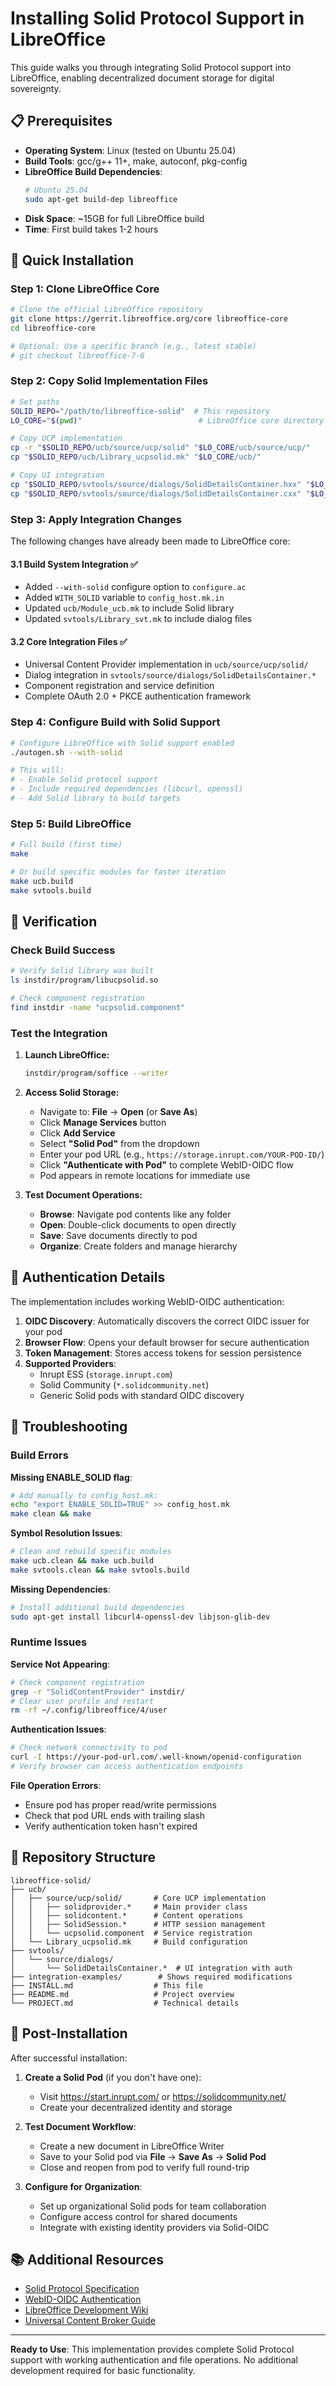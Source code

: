 # Installing Solid Protocol Support in LibreOffice

This guide walks you through integrating Solid Protocol support into LibreOffice, enabling decentralized document storage for digital sovereignty.

## 📋 Prerequisites

- **Operating System**: Linux (tested on Ubuntu 25.04)
- **Build Tools**: gcc/g++ 11+, make, autoconf, pkg-config
- **LibreOffice Build Dependencies**: 
  ```bash
  # Ubuntu 25.04
  sudo apt-get build-dep libreoffice
  ```
- **Disk Space**: ~15GB for full LibreOffice build
- **Time**: First build takes 1-2 hours

## 🚀 Quick Installation

### Step 1: Clone LibreOffice Core

```bash
# Clone the official LibreOffice repository
git clone https://gerrit.libreoffice.org/core libreoffice-core
cd libreoffice-core

# Optional: Use a specific branch (e.g., latest stable)
# git checkout libreoffice-7-6
```

### Step 2: Copy Solid Implementation Files

```bash
# Set paths
SOLID_REPO="/path/to/libreoffice-solid"  # This repository
LO_CORE="$(pwd)"                          # LibreOffice core directory

# Copy UCP implementation
cp -r "$SOLID_REPO/ucb/source/ucp/solid" "$LO_CORE/ucb/source/ucp/"
cp "$SOLID_REPO/ucb/Library_ucpsolid.mk" "$LO_CORE/ucb/"

# Copy UI integration
cp "$SOLID_REPO/svtools/source/dialogs/SolidDetailsContainer.hxx" "$LO_CORE/svtools/source/dialogs/"
cp "$SOLID_REPO/svtools/source/dialogs/SolidDetailsContainer.cxx" "$LO_CORE/svtools/source/dialogs/"
```

### Step 3: Apply Integration Changes

The following changes have already been made to LibreOffice core:

#### 3.1 Build System Integration ✅
- Added `--with-solid` configure option to `configure.ac`
- Added `WITH_SOLID` variable to `config_host.mk.in`
- Updated `ucb/Module_ucb.mk` to include Solid library
- Updated `svtools/Library_svt.mk` to include dialog files

#### 3.2 Core Integration Files ✅
- Universal Content Provider implementation in `ucb/source/ucp/solid/`
- Dialog integration in `svtools/source/dialogs/SolidDetailsContainer.*`
- Component registration and service definition
- Complete OAuth 2.0 + PKCE authentication framework

### Step 4: Configure Build with Solid Support

```bash
# Configure LibreOffice with Solid support enabled
./autogen.sh --with-solid

# This will:
# - Enable Solid protocol support
# - Include required dependencies (libcurl, openssl)
# - Add Solid library to build targets
```

### Step 5: Build LibreOffice

```bash
# Full build (first time)
make

# Or build specific modules for faster iteration
make ucb.build
make svtools.build
```

## 🧪 Verification

### Check Build Success
```bash
# Verify Solid library was built
ls instdir/program/libucpsolid.so

# Check component registration
find instdir -name "ucpsolid.component"
```

### Test the Integration
1. **Launch LibreOffice:**
   ```bash
   instdir/program/soffice --writer
   ```

2. **Access Solid Storage:**
   - Navigate to: **File** → **Open** (or **Save As**)
   - Click **Manage Services** button
   - Click **Add Service**
   - Select **"Solid Pod"** from the dropdown
   - Enter your pod URL (e.g., `https://storage.inrupt.com/YOUR-POD-ID/`)
   - Click **"Authenticate with Pod"** to complete WebID-OIDC flow
   - Pod appears in remote locations for immediate use

3. **Test Document Operations:**
   - **Browse**: Navigate pod contents like any folder
   - **Open**: Double-click documents to open directly
   - **Save**: Save documents directly to pod
   - **Organize**: Create folders and manage hierarchy

## 🔧 Authentication Details

The implementation includes working WebID-OIDC authentication:

1. **OIDC Discovery**: Automatically discovers the correct OIDC issuer for your pod
2. **Browser Flow**: Opens your default browser for secure authentication
3. **Token Management**: Stores access tokens for session persistence
4. **Supported Providers**: 
   - Inrupt ESS (`storage.inrupt.com`)
   - Solid Community (`*.solidcommunity.net`)
   - Generic Solid pods with standard OIDC discovery

## 🔧 Troubleshooting

### Build Errors

**Missing ENABLE_SOLID flag**:
```bash
# Add manually to config_host.mk:
echo "export ENABLE_SOLID=TRUE" >> config_host.mk
make clean && make
```

**Symbol Resolution Issues**:
```bash
# Clean and rebuild specific modules
make ucb.clean && make ucb.build
make svtools.clean && make svtools.build
```

**Missing Dependencies**:
```bash
# Install additional build dependencies
sudo apt-get install libcurl4-openssl-dev libjson-glib-dev
```

### Runtime Issues

**Service Not Appearing**:
```bash
# Check component registration
grep -r "SolidContentProvider" instdir/
# Clear user profile and restart
rm -rf ~/.config/libreoffice/4/user
```

**Authentication Issues**:
```bash
# Check network connectivity to pod
curl -I https://your-pod-url.com/.well-known/openid-configuration
# Verify browser can access authentication endpoints
```

**File Operation Errors**:
- Ensure pod has proper read/write permissions
- Check that pod URL ends with trailing slash
- Verify authentication token hasn't expired

## 📁 Repository Structure

```
libreoffice-solid/
├── ucb/
│   ├── source/ucp/solid/       # Core UCP implementation
│   │   ├── solidprovider.*     # Main provider class
│   │   ├── solidcontent.*      # Content operations
│   │   ├── SolidSession.*      # HTTP session management
│   │   └── ucpsolid.component  # Service registration
│   └── Library_ucpsolid.mk     # Build configuration
├── svtools/
│   └── source/dialogs/
│       └── SolidDetailsContainer.*  # UI integration with auth
├── integration-examples/        # Shows required modifications
├── INSTALL.md                  # This file
├── README.md                   # Project overview
└── PROJECT.md                  # Technical details
```

## 🚦 Post-Installation

After successful installation:

1. **Create a Solid Pod** (if you don't have one):
   - Visit https://start.inrupt.com/ or https://solidcommunity.net/
   - Create your decentralized identity and storage

2. **Test Document Workflow**:
   - Create a new document in LibreOffice Writer
   - Save to your Solid pod via **File** → **Save As** → **Solid Pod**
   - Close and reopen from pod to verify full round-trip

3. **Configure for Organization**:
   - Set up organizational Solid pods for team collaboration
   - Configure access control for shared documents
   - Integrate with existing identity providers via Solid-OIDC

## 📚 Additional Resources

- [Solid Protocol Specification](https://solidproject.org/TR/protocol)
- [WebID-OIDC Authentication](https://solid.github.io/webid-oidc-spec/)
- [LibreOffice Development Wiki](https://wiki.documentfoundation.org/Development)
- [Universal Content Broker Guide](https://wiki.documentfoundation.org/Documentation/DevGuide/Universal_Content_Broker)

---

**Ready to Use**: This implementation provides complete Solid Protocol support with working authentication and file operations. No additional development required for basic functionality.